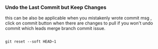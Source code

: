 ### Undo the Last Commit but Keep Changes

this can be also be applicable when you mistakenly wrote commit msg , click on commit button when there are changes to pull
if you won't undo commit which leads merge branch commit issue.

<code>
git reset --soft HEAD~1
</code>
